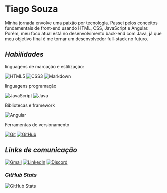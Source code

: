 # **Tiago Souza**
Minha jornada envolve uma paixão por tecnologia. Passei pelos conceitos fundamentais de front-end usando HTML, CSS, JavaScript e Angular. Porém, meu foco atual está no desenvolvimento back-end com Java, já que meu objetivo final é me tornar um desenvolvedor full-stack no futuro.

## *Habilidades*

 linguagens de marcação e estilização:

![HTML5](https://img.shields.io/badge/HTML-000?style=for-the-badge&logo=html5&logoColor=30A3DC) ![CSS3](https://img.shields.io/badge/CSS3-000?style=for-the-badge&logo=css3&logoColor=E94D5F) ![Markdown](https://img.shields.io/badge/Markdown-000?style=for-the-badge&logo=markdown)


linguagens programação 

![JavaScript](https://img.shields.io/badge/JavaScript-000?style=for-the-badge&logo=javascript&logoColor=30A3DC) ![Java](https://img.shields.io/badge/Java-000?style=for-the-badge&logo=java)


Bibliotecas e framework 

![Angular](https://img.shields.io/badge/Angular-000?style=for-the-badge&logo=angular&logoColor=C3002F)


 Ferramentas de versionamento  

[![Git](https://img.shields.io/badge/Git-000?style=for-the-badge&logo=git&logoColor=E94D5F)](https://git-scm.com/doc) [![GitHub](https://img.shields.io/badge/GitHub-000?style=for-the-badge&logo=github&logoColor=30A3DC)](https://docs.github.com/)


## *Links de comunicação*

[![Gmail](https://img.shields.io/badge/Gmail-000?style=for-the-badge&logo=Gmail)](mailto:tiago0214@gmail.com)
[![LinkedIn](https://img.shields.io/badge/LinkedIn-000?style=for-the-badge&logo=LinkedIn)](linkedin.com/in/tiago-souza-ba234b11a)
[![Discord](https://img.shields.io/badge/Discord-000?style=for-the-badge&logo=discord)](https://discordapp.com/users/327618059642732544)

### *GitHub Stats*
![GitHub Stats](https://github-readme-stats.vercel.app/api?username=tiago0214&theme=transparent&bg_color=000&border_color=30A3DC&show_icons=true&icon_color=30A3DC&title_color=E94D5F&text_color=FFF)

